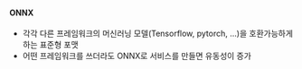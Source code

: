 
#### ONNX
- 각각 다른 프레임워크의 머신러닝 모델(Tensorflow, pytorch, ...)을 호환가능하게 하는 표준형 포맷
- 어떤 프레임워크를 쓰더라도 ONNX로 서비스를 만들면 유동성이 증가
